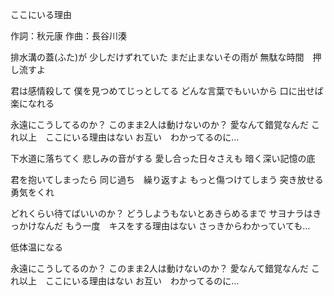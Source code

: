 ここにいる理由

作詞：秋元康
作曲：長谷川湊

排水溝の蓋(ふた)が
少しだけずれていた
まだ止まないその雨が
無駄な時間　押し流すよ

君は感情殺して
僕を見つめてじっとしてる
どんな言葉でもいいから
口に出せば楽になれる

永遠にこうしてるのか？
このまま2人は動けないのか？
愛なんて錯覚なんだ
これ以上　ここにいる理由はない
お互い　わかってるのに…

下水道に落ちてく
悲しみの音がする
愛し合った日々さえも
暗く深い記憶の底

君を抱いてしまったら
同じ過ち　繰り返すよ
もっと傷つけてしまう
突き放せる勇気をくれ

どれくらい待てばいいのか？
どうしようもないとあきらめるまで
サヨナラはきっかけなんだ
もう一度　キスをする理由はない
さっきからわかっていても…

低体温になる

永遠にこうしてるのか？
このまま2人は動けないのか？
愛なんて錯覚なんだ
これ以上　ここにいる理由はない
お互い　わかってるのに…